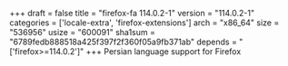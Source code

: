 +++
draft = false
title = "firefox-fa 114.0.2-1"
version = "114.0.2-1"
categories = ['locale-extra', 'firefox-extensions']
arch = "x86_64"
size = "536956"
usize = "600091"
sha1sum = "6789fedb888518a425f397f2f360f05a9fb371ab"
depends = "['firefox>=114.0.2']"
+++
Persian language support for Firefox